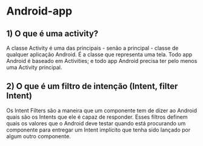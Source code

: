 # Android-app

## 1) O que é uma activity?

A classe Activity é uma das principais - senão a principal - classe de qualquer aplicação Android. É a classe que representa uma tela. Todo app Android é baseado em Activities; e todo app Android precisa ter pelo menos uma Activity principal.

## 2) O que é um filtro de intenção (Intent, filter Intent)

Os Intent Filters são a maneira que um componente tem de dizer ao Android quais são os Intents que ele é capaz de responder. Esses filtros definem quais os valores que o Android deve testar quando está procurando um componente para entregar um Intent implícito que tenha sido lançado por algum outro componente.
